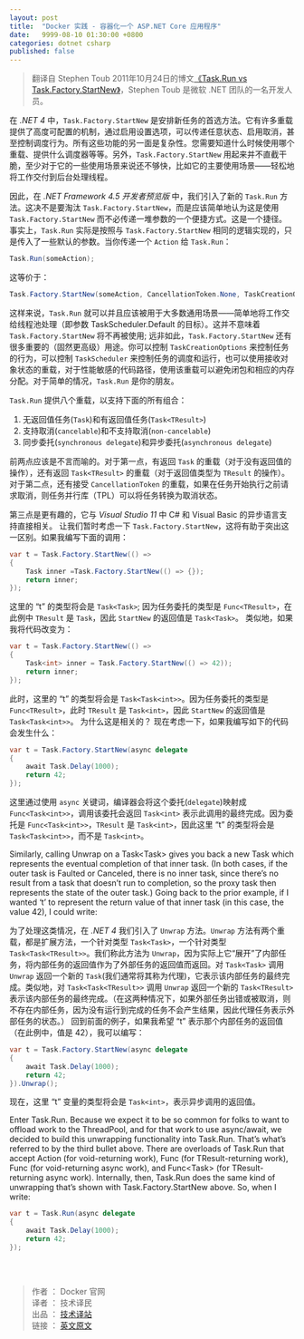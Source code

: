 ```yaml
---
layout: post
title:  "Docker 实践 - 容器化一个 ASP.NET Core 应用程序"
date:   9999-08-10 01:30:00 +0800
categories: dotnet csharp
published: false
---
```


> 翻译自 Stephen Toub 2011年10月24日的博文[《Task.Run vs Task.Factory.StartNew》](https://devblogs.microsoft.com/pfxteam/task-run-vs-task-factory-startnew/)，Stephen Toub 是微软 .NET 团队的一名开发人员。

在 *.NET 4* 中，`Task.Factory.StartNew` 是安排新任务的首选方法。它有许多重载提供了高度可配置的机制，通过启用设置选项，可以传递任意状态、启用取消，甚至控制调度行为。所有这些功能的另一面是复杂性。您需要知道什么时候使用哪个重载、提供什么调度器等等。另外，`Task.Factory.StartNew` 用起来并不直截干脆，至少对于它的一些使用场景来说还不够快，比如它的主要使用场景——轻松地将工作交付到后台处理线程。 

因此，在 *.NET Framework 4.5 开发者预览版* 中，我们引入了新的 `Task.Run` 方法。这决不是要淘汰 `Task.Factory.StartNew`，而是应该简单地认为这是使用 `Task.Factory.StartNew` 而不必传递一堆参数的一个便捷方式。这是一个捷径。事实上，`Task.Run` 实际是按照与 `Task.Factory.StartNew` 相同的逻辑实现的，只是传入了一些默认的参数。当你传递一个 `Action` 给 `Task.Run`：

```csharp
Task.Run(someAction);
```

这等价于：

```csharp
Task.Factory.StartNew(someAction, CancellationToken.None, TaskCreationOptions.DenyChildAttach, TaskScheduler.Default);
```

这样来说，`Task.Run` 就可以并且应该被用于大多数通用场景——简单地将工作交给线程池处理（即参数 TaskScheduler.Default 的目标）。这并不意味着 `Task.Factory.StartNew` 将不再被使用; 远非如此，`Task.Factory.StartNew` 还有很多重要的（固然更高级）用途。你可以控制 `TaskCreationOptions` 来控制任务的行为，可以控制 `TaskScheduler` 来控制任务的调度和运行，也可以使用接收对象状态的重载，对于性能敏感的代码路径，使用该重载可以避免闭包和相应的内存分配。对于简单的情况，`Task.Run` 是你的朋友。

`Task.Run` 提供八个重载，以支持下面的所有组合：

1. 无返回值任务(`Task`)和有返回值任务(`Task<TResult>`)
2. 支持取消(`cancelable`)和不支持取消(`non-cancelable`)
3. 同步委托(`synchronous delegate`)和异步委托(`asynchronous delegate`)

前两点应该是不言而喻的。对于第一点，有返回 `Task` 的重载（对于没有返回值的操作），还有返回 `Task<TResult>` 的重载（对于返回值类型为 `TResult` 的操作）。对于第二点，还有接受 `CancellationToken` 的重载，如果在任务开始执行之前请求取消，则任务并行库（TPL）可以将任务转换为取消状态。

第三点是更有趣的，它与 *Visual Studio 11* 中 C# 和 Visual Basic 的异步语言支持直接相关。 让我们暂时考虑一下 `Task.Factory.StartNew`，这将有助于突出这一区别。如果我编写下面的调用：

```csharp
var t = Task.Factory.StartNew(() =>
{
    Task inner =Task.Factory.StartNew(() => {});
    return inner;
});
```



这里的 “t” 的类型将会是 `Task<Task>`; 因为任务委托的类型是 `Func<TResult>`，在此例中 `TResult` 是 `Task`，因此 `StartNew` 的返回值是 `Task<Task>`。 类似地，如果我将代码改变为：

```csharp
var t = Task.Factory.StartNew(() => 
{ 
    Task<int> inner = Task.Factory.StartNew(() => 42)); 
    return inner; 
});
```

此时，这里的 “t” 的类型将会是 `Task<Task<int>>`。因为任务委托的类型是 `Func<TResult>`，此时 `TResult` 是 `Task<int>`，因此 `StartNew` 的返回值是 `Task<Task<int>>`。 为什么这是相关的？ 现在考虑一下，如果我编写如下的代码会发生什么：

```csharp
var t = Task.Factory.StartNew(async delegate
{
    await Task.Delay(1000);
    return 42;
});
```

这里通过使用 `async` 关键词，编译器会将这个委托(`delegate`)映射成 `Func<Task<int>>`，调用该委托会返回 `Task<int>` 表示此调用的最终完成。因为委托是 `Func<Task<int>>`，`TResult` 是 `Task<int>`，因此这里 “t” 的类型将会是 `Task<Task<int>>`，而不是 `Task<int>`。

  Similarly, calling Unwrap on a Task<Task<TResult>> gives you back a new Task<TResult> which represents the eventual completion of that inner task. (In both cases, if the outer task is Faulted or Canceled, there is no inner task, since there’s no result from a task that doesn’t run to completion, so the proxy task then represents the state of the outer task.) Going back to the prior example, if I wanted ‘t’ to represent the return value of that inner task (in this case, the value 42), I could write:

为了处理这类情况，在 *.NET 4* 我们引入了 `Unwrap` 方法。`Unwrap` 方法有两个重载，都是扩展方法，一个针对类型 `Task<Task>`，一个针对类型 `Task<Task<TResult>>`。我们称此方法为 `Unwrap`，因为实际上它“展开”了内部任务，将内部任务的返回值作为了外部任务的返回值而返回。对 `Task<Task>` 调用 `Unwrap` 返回一个新的 `Task`(我们通常将其称为代理)，它表示该内部任务的最终完成。类似地，对 `Task<Task<TResult>>` 调用 `Unwrap` 返回一个新的 `Task<TResult>` 表示该内部任务的最终完成。（在这两种情况下，如果外部任务出错或被取消，则不存在内部任务，因为没有运行到完成的任务不会产生结果，因此代理任务表示外部任务的状态。） 回到前面的例子，如果我希望 “t” 表示那个内部任务的返回值（在此例中，值是 42），我可以编写：

```csharp
var t = Task.Factory.StartNew(async delegate
{
    await Task.Delay(1000);
    return 42;
}).Unwrap();
```

现在，这里 “t” 变量的类型将会是 `Task<int>`，表示异步调用的返回值。

Enter Task.Run.  Because we expect it to be so common for folks to want to offload work to the ThreadPool, and for that work to use async/await, we decided to build this unwrapping functionality into Task.Run.  That’s what’s referred to by the third bullet above.  There are overloads of Task.Run that accept Action (for void-returning work), Func<TResult> (for TResult-returning work), Func<Task> (for void-returning async work), and Func<Task<TResult>> (for TResult-returning async work).  Internally, then, Task.Run does the same kind of unwrapping that’s shown with Task.Factory.StartNew above.  So, when I write:

```csharp
var t = Task.Run(async delegate
{
    await Task.Delay(1000);
    return 42;
});
```

```csharp
```





<br/>

> 作者 ： Docker 官网 <br/>
> 译者 ： 技术译民 <br/>
> 出品 ： [技术译站](https://ittranslator.cn/) <br/>
> 链接 ： [英文原文](https://devblogs.microsoft.com/pfxteam/task-run-vs-task-factory-startnew/)
